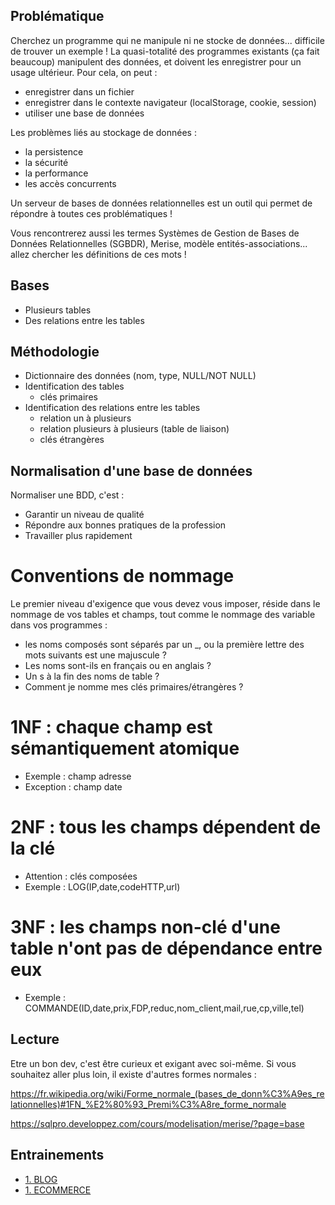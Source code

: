 ## Problématique

Cherchez un programme qui ne manipule ni ne stocke de données... difficile de trouver un exemple ! La quasi-totalité des programmes existants (ça fait beaucoup) manipulent des données, et doivent les enregistrer pour un usage ultérieur. Pour cela, on peut :
 - enregistrer dans un fichier
 - enregistrer dans le contexte navigateur (localStorage, cookie, session)
 - utiliser une base de données

Les problèmes liés au stockage de données :
 - la persistence
 - la sécurité
 - la performance
 - les accès concurrents

Un serveur de bases de données relationnelles est un outil qui permet de répondre à toutes ces problématiques !

Vous rencontrerez aussi les termes Systèmes de Gestion de Bases de Données Relationnelles (SGBDR), Merise, modèle entités-associations... allez chercher les définitions de ces mots !


## Bases

 - Plusieurs tables
 - Des relations entre les tables


## Méthodologie

 - Dictionnaire des données (nom, type, NULL/NOT NULL)
 - Identification des tables
   - clés primaires
 - Identification des relations entre les tables
   - relation un à plusieurs
   - relation plusieurs à plusieurs (table de liaison)
   - clés étrangères


## Normalisation d'une base de données

Normaliser une BDD, c'est :
 - Garantir un niveau de qualité
 - Répondre aux bonnes pratiques de la profession
 - Travailler plus rapidement


# Conventions de nommage

Le premier niveau d'exigence que vous devez vous imposer, réside dans le nommage de vos tables et champs, tout comme le nommage des variable dans vos programmes :

 - les noms composés sont séparés par un _, ou la première lettre des mots suivants est une majuscule ?
 - Les noms sont-ils en français ou en anglais ?
 - Un s à la fin des noms de table ?
 - Comment je nomme mes clés primaires/étrangères ?


# 1NF : chaque champ est sémantiquement atomique

 - Exemple : champ adresse
 - Exception : champ date


# 2NF : tous les champs dépendent de la clé

 - Attention : clés composées
 - Exemple : LOG(IP,date,codeHTTP,url)


# 3NF : les champs non-clé d'une table n'ont pas de dépendance entre eux

 - Exemple : COMMANDE(ID,date,prix,FDP,reduc,nom_client,mail,rue,cp,ville,tel)


## Lecture

Etre un bon dev, c'est être curieux et exigant avec soi-même.
Si vous souhaitez aller plus loin, il existe d'autres formes normales :

https://fr.wikipedia.org/wiki/Forme_normale_(bases_de_donn%C3%A9es_relationnelles)#1FN_%E2%80%93_Premi%C3%A8re_forme_normale

https://sqlpro.developpez.com/cours/modelisation/merise/?page=base


## Entrainements

- [1. BLOG](1.&#32;BLOG.md)
- [1. ECOMMERCE](2.&#32;ECOMMERCE.md)
